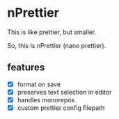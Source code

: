 # nPrettier

This is like prettier, but smaller.

So, this is nPrettier (nano prettier).

## features

- [x] format on save
- [x] preserves text selection in editor
- [x] handles monorepos
- [x] custom prettier config filepath

